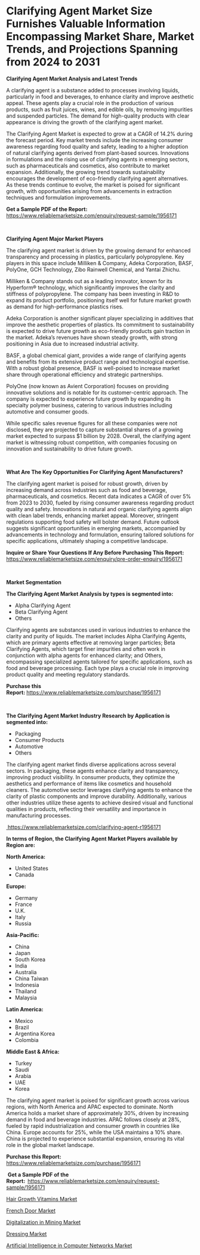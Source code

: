 <p><h1>Clarifying Agent Market Size Furnishes Valuable Information Encompassing Market Share, Market Trends, and Projections Spanning from 2024 to 2031</h1></p><p><strong>Clarifying Agent Market Analysis and Latest Trends</strong></p>
<p><p>A clarifying agent is a substance added to processes involving liquids, particularly in food and beverages, to enhance clarity and improve aesthetic appeal. These agents play a crucial role in the production of various products, such as fruit juices, wines, and edible oils, by removing impurities and suspended particles. The demand for high-quality products with clear appearance is driving the growth of the clarifying agent market.</p><p>The Clarifying Agent Market is expected to grow at a CAGR of 14.2% during the forecast period. Key market trends include the increasing consumer awareness regarding food quality and safety, leading to a higher adoption of natural clarifying agents derived from plant-based sources. Innovations in formulations and the rising use of clarifying agents in emerging sectors, such as pharmaceuticals and cosmetics, also contribute to market expansion. Additionally, the growing trend towards sustainability encourages the development of eco-friendly clarifying agent alternatives. As these trends continue to evolve, the market is poised for significant growth, with opportunities arising from advancements in extraction techniques and formulation improvements.</p></p>
<p><strong>Get a Sample PDF of the Report:&nbsp;</strong> <a href="https://www.reliablemarketsize.com/enquiry/request-sample/1956171?utm_campaign=1167&utm_medium=2&utm_source=Github&utm_content=ia&utm_term=14112024&utm_id=clarifying-agent">https://www.reliablemarketsize.com/enquiry/request-sample/1956171</a></p>
<p>&nbsp;</p>
<p><strong>Clarifying Agent Major Market Players</strong></p>
<p><p>The clarifying agent market is driven by the growing demand for enhanced transparency and processing in plastics, particularly polypropylene. Key players in this space include Milliken & Company, Adeka Corporation, BASF, PolyOne, GCH Technology, Zibo Rainwell Chemical, and Yantai Zhichu.</p><p>Milliken & Company stands out as a leading innovator, known for its Hyperform® technology, which significantly improves the clarity and stiffness of polypropylene. The company has been investing in R&D to expand its product portfolio, positioning itself well for future market growth as demand for high-performance plastics rises.</p><p>Adeka Corporation is another significant player specializing in additives that improve the aesthetic properties of plastics. Its commitment to sustainability is expected to drive future growth as eco-friendly products gain traction in the market. Adeka’s revenues have shown steady growth, with strong positioning in Asia due to increased industrial activity.</p><p>BASF, a global chemical giant, provides a wide range of clarifying agents and benefits from its extensive product range and technological expertise. With a robust global presence, BASF is well-poised to increase market share through operational efficiency and strategic partnerships.</p><p>PolyOne (now known as Avient Corporation) focuses on providing innovative solutions and is notable for its customer-centric approach. The company is expected to experience future growth by expanding its specialty polymer business, catering to various industries including automotive and consumer goods.</p><p>While specific sales revenue figures for all these companies were not disclosed, they are projected to capture substantial shares of a growing market expected to surpass $1 billion by 2028. Overall, the clarifying agent market is witnessing robust competition, with companies focusing on innovation and sustainability to drive future growth.</p></p>
<p>&nbsp;</p>
<p><strong>What Are The Key Opportunities For Clarifying Agent Manufacturers?</strong></p>
<p><p>The clarifying agent market is poised for robust growth, driven by increasing demand across industries such as food and beverage, pharmaceuticals, and cosmetics. Recent data indicates a CAGR of over 5% from 2023 to 2030, fueled by rising consumer awareness regarding product quality and safety. Innovations in natural and organic clarifying agents align with clean label trends, enhancing market appeal. Moreover, stringent regulations supporting food safety will bolster demand. Future outlook suggests significant opportunities in emerging markets, accompanied by advancements in technology and formulation, ensuring tailored solutions for specific applications, ultimately shaping a competitive landscape.</p></p>
<p><strong>Inquire or Share Your Questions If Any Before Purchasing This Report:</strong> <a href="https://www.reliablemarketsize.com/enquiry/pre-order-enquiry/1956171?utm_campaign=1167&utm_medium=2&utm_source=Github&utm_content=ia&utm_term=14112024&utm_id=clarifying-agent">https://www.reliablemarketsize.com/enquiry/pre-order-enquiry/1956171</a></p>
<p>&nbsp;</p>
<p><strong>Market Segmentation</strong></p>
<p><strong>The Clarifying Agent Market Analysis by types is segmented into:</strong></p>
<p><ul><li>Alpha Clarifying Agent</li><li>Beta Clarifying Agent</li><li>Others</li></ul></p>
<p><p>Clarifying agents are substances used in various industries to enhance the clarity and purity of liquids. The market includes Alpha Clarifying Agents, which are primary agents effective at removing larger particles; Beta Clarifying Agents, which target finer impurities and often work in conjunction with alpha agents for enhanced clarity; and Others, encompassing specialized agents tailored for specific applications, such as food and beverage processing. Each type plays a crucial role in improving product quality and meeting regulatory standards.</p></p>
<p><strong>Purchase this Report:&nbsp;</strong><a href="https://www.reliablemarketsize.com/purchase/1956171?utm_campaign=1167&utm_medium=2&utm_source=Github&utm_content=ia&utm_term=14112024&utm_id=clarifying-agent">https://www.reliablemarketsize.com/purchase/1956171</a></p>
<p>&nbsp;</p>
<p><strong>The Clarifying Agent Market Industry Research by Application is segmented into:</strong></p>
<p><ul><li>Packaging</li><li>Consumer Products</li><li>Automotive</li><li>Others</li></ul></p>
<p><p>The clarifying agent market finds diverse applications across several sectors. In packaging, these agents enhance clarity and transparency, improving product visibility. In consumer products, they optimize the aesthetics and performance of items like cosmetics and household cleaners. The automotive sector leverages clarifying agents to enhance the clarity of plastic components and improve durability. Additionally, various other industries utilize these agents to achieve desired visual and functional qualities in products, reflecting their versatility and importance in manufacturing processes.</p></p>
<p><a href="https://www.reliablemarketsize.com/clarifying-agent-r1956171?utm_campaign=1167&utm_medium=2&utm_source=Github&utm_content=ia&utm_term=14112024&utm_id=clarifying-agent">&nbsp;https://www.reliablemarketsize.com/clarifying-agent-r1956171</a></p>
<p><strong>In terms of Region, the Clarifying Agent Market Players available by Region are:</strong></p>
<p>
    <p> <strong> North America: </strong>
        <ul>
            <li>United States</li>
            <li>Canada</li>
        </ul>
        </p> 
    <p> <strong> Europe: </strong>
        <ul>
            <li>Germany</li>
            <li>France</li>
            <li>U.K.</li>
            <li>Italy</li>
            <li>Russia</li>
        </ul>
        </p> 
    <p> <strong> Asia-Pacific: </strong>
        <ul>
            <li>China</li>
            <li>Japan</li>
            <li>South Korea</li>
            <li>India</li>
            <li>Australia</li>
            <li>China Taiwan</li>
            <li>Indonesia</li>
            <li>Thailand</li>
            <li>Malaysia</li>
        </ul>
        </p> 
    <p> <strong> Latin America: </strong>
        <ul>
            <li>Mexico</li>
            <li>Brazil</li>
            <li>Argentina Korea</li>
            <li>Colombia</li>
        </ul>
        </p> 
    <p> <strong> Middle East & Africa: </strong>
        <ul>
            <li>Turkey</li>
            <li>Saudi</li>
            <li>Arabia</li>
            <li>UAE</li>
            <li>Korea</li>
        </ul>
    </p>
    </p>
<p><p>The clarifying agent market is poised for significant growth across various regions, with North America and APAC expected to dominate. North America holds a market share of approximately 30%, driven by increasing demand in food and beverage industries. APAC follows closely at 28%, fueled by rapid industrialization and consumer growth in countries like China. Europe accounts for 25%, while the USA maintains a 10% share. China is projected to experience substantial expansion, ensuring its vital role in the global market landscape.</p></p>
<p><strong>Purchase this Report: </strong><a href="https://www.reliablemarketsize.com/purchase/1956171?utm_campaign=1167&utm_medium=2&utm_source=Github&utm_content=ia&utm_term=14112024&utm_id=clarifying-agent">https://www.reliablemarketsize.com/purchase/1956171</a></p>
<p>&nbsp;<strong>Get a Sample PDF of the Report:&nbsp;&nbsp;</strong><a href="https://www.reliablemarketsize.com/enquiry/request-sample/1956171?utm_campaign=1167&utm_medium=2&utm_source=Github&utm_content=ia&utm_term=14112024&utm_id=clarifying-agent">https://www.reliablemarketsize.com/enquiry/request-sample/1956171</a></p>
<p><strong></strong></p>
<p><p><a href="https://www.linkedin.com/pulse/trends-global-hair-growth-vitamins-market-forecast-analysis-2024-wpnsc?utm_campaign=1167&utm_medium=2&utm_source=Github&utm_content=ia&utm_term=14112024&utm_id=clarifying-agent">Hair Growth Vitamins Market</a></p><p><a href="https://www.linkedin.com/pulse/french-door-market-report-product-type-end-use-application-region-woimc?utm_campaign=1167&utm_medium=2&utm_source=Github&utm_content=ia&utm_term=14112024&utm_id=clarifying-agent">French Door Market</a></p><p><a href="https://issuu.com/reportprime-2/docs/digitalization-in-mining-market-siz_2eafd3f0b524bf?utm_campaign=1167&utm_medium=2&utm_source=Github&utm_content=ia&utm_term=14112024&utm_id=clarifying-agent">Digitalization in Mining Market</a></p><p><a href="https://github.com/mabutironaldo/Market-Research-Report-List-6/blob/main/dressing-market.md?utm_campaign=1167&utm_medium=2&utm_source=Github&utm_content=ia&utm_term=14112024&utm_id=clarifying-agent">Dressing Market</a></p><p><a href="https://issuu.com/reportprime-2/docs/artificial-intelligence-in-computer_182c918930fb85?utm_campaign=1167&utm_medium=2&utm_source=Github&utm_content=ia&utm_term=14112024&utm_id=clarifying-agent">Artificial Intelligence in Computer Networks Market</a></p></p>